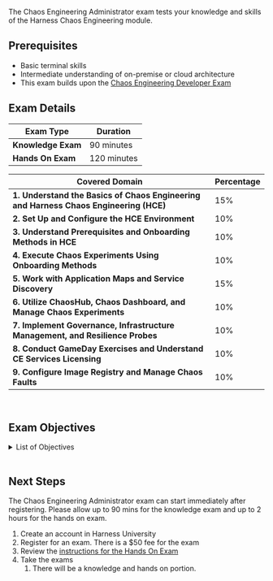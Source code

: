 The Chaos Engineering Administrator exam tests your knowledge and skills of the Harness Chaos Engineering module.  

## Prerequisites

- Basic terminal skills
- Intermediate understanding of on-premise or cloud architecture
- This exam builds upon the [Chaos Engineering Developer Exam](/university/chaos-engineering)

## Exam Details
| Exam Type                               | Duration         |
| ----------------------------------- | --------------- |
| **Knowledge Exam** | 90 minutes |
| **Hands On Exam** | 120 minutes |


| Covered Domain                                     | Percentage |
|----------------------------------------------------|------------|
| **1. Understand the Basics of Chaos Engineering and Harness Chaos Engineering (HCE)**           | 15%        |
| **2. Set Up and Configure the HCE Environment**           | 10%        |
| **3. Understand Prerequisites and Onboarding Methods in HCE**              | 10%        |
| **4. Execute Chaos Experiments Using Onboarding Methods**                  | 10%        |
| **5. Work with Application Maps and Service Discovery**                     | 15%        |
| **6. Utilize ChaosHub, Chaos Dashboard, and Manage Chaos Experiments**               | 10%        |
| **7. Implement Governance, Infrastructure Management, and Resilience Probes**    | 10%        |
| **8. Conduct GameDay Exercises and Understand CE Services Licensing**              | 10%        |
| **9. Configure Image Registry and Manage Chaos Faults**               | 10%        |


<br />

## Exam Objectives

<details>
<summary>List of Objectives</summary>

The following is a detailed list of exam objectives:

| #   | Objective                                                   |
|-----|-------------------------------------------------------------|
| **1** | **Understand the Basics of Chaos Engineering and Harness Chaos Engineering (HCE)** |
| 1.1 | - Explain the principles and benefits of Chaos Engineering |
| 1.2 | - Describe the key features of HCE |
| 1.3 | - Review foundational concepts from "All about chaos engineering" and "Explore features" |
| **2** | **Set Up and Configure the HCE Environment** |
| 2.1 | - Install and configure the Harness Delegate |
| 2.2 | - Understand the role and setup of chaos infrastructure |
| 2.3 | - Reuse the delegate for executing experiments and service discovery |
| **3** | **Understand Prerequisites and Onboarding Methods in HCE** |
| 3.1 | - Identify prerequisites for HCE onboarding |
| 3.2 | - Differentiate between automated and guided onboarding methods |
| 3.3 | - Select appropriate infrastructure during onboarding |
| **4** | **Execute Chaos Experiments Using Onboarding Methods** |
| 4.1 | - Perform experiments using automated onboarding |
| 4.2 | - Perform experiments using guided onboarding |
| 4.3 | - Create and select chaos infrastructure for experiments |
| **5** | **Work with Application Maps and Service Discovery** |
| 5.1 | - Create and interpret application maps |
| 5.2 | - Discover services using HCE |
| 5.3 | - Understand service dependencies and relationships |
| **6** | **Utilize ChaosHub, Chaos Dashboard, and Manage Chaos Experiments** |
| 6.1 | - Use ChaosHub to access fault templates |
| 6.2 | - Navigate and utilize the Chaos Dashboard |
| 6.3 | - Create, execute, and manage chaos experiments |
| **7** | **Implement Governance, Infrastructure Management, and Resilience Probes** |
| 7.1 | - Apply governance policies within HCE |
| 7.2 | - Configure and manage infrastructure settings |
| 7.3 | - Use resilience probes to validate system behavior |
| **8** | **Conduct GameDay Exercises and Understand CE Services Licensing** |
| 8.1 | - Plan and execute GameDay scenarios |
| 8.2 | - Understand CE Services license consumption and management |
| 8.3 | - Ensure compliance with licensing requirements |
| **9** | **Configure Image Registry and Manage Chaos Faults** |
| 9.1 | - Set up and manage image registry settings |
| 9.2 | - Understand and implement different chaos faults |
| 9.3 | - Customize chaos faults to target specific system components |



</details>

<br />

## Next Steps

The Chaos Engineering Administrator exam can start immediately after registering. Please allow up to 90 mins for the knowledge exam and up to 2 hours for the hands on exam.

1. Create an account in Harness University
2. Register for an exam. There is a $50 fee for the exam
3. Review the [instructions for the Hands On Exam](/university/instructions)
4. Take the exams
    1. There will be a knowledge and hands on portion.	
